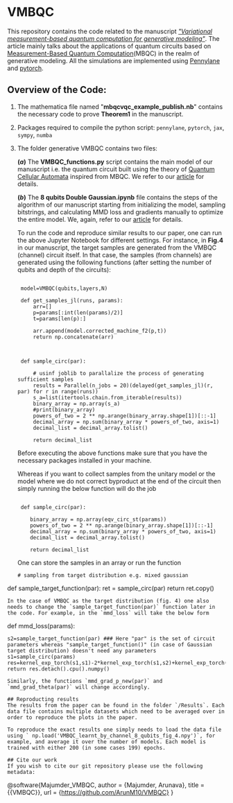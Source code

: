 # VMBQC

This repository contains the code related to the manuscript [_"Variational measurement-based quantum computation for generative modeling"_](https://arxiv.org/pdf/2310.13524.pdf). The article mainly talks about the applications of quantum circuits based on [Measurement-Based Quantum Computation](https://journals.aps.org/prl/abstract/10.1103/PhysRevLett.86.5188)(MBQC) in the realm of generative modeling. All the simulations are implemented using [Pennylane](https://pennylane.ai/) and [pytorch](https://pytorch.org/).

## Overview of the Code:
1. The mathematica file named "**mbqcvqc_example_publish.nb**" contains the necessary code to prove **Theorem1** in the manuscript.

2. Packages required to compile the python script: `pennylane`, `pytorch`, `jax`, `sympy`, `numba`
3. The folder generative VMBQC contains two files:


   **$(a)$** The **VMBQC_functions.py** script contains the main model of our manuscript i.e. the quantum circuit built using the theory of [Quantum Cellular Automata](https://arxiv.org/abs/2312.13185) inspired from MBQC. We refer to our [article](https://arxiv.org/pdf/2310.13524.pdf) for details.


   **$(b)$** The **8 qubits Double Gaussian.ipynb** file contains the steps of the algorithm of our manuscript starting from initializing the model, sampling bitstrings, and calculating MMD loss and gradients manually to optimize the entire model. We, again, refer to our [article](https://arxiv.org/pdf/2310.13524.pdf) for details.

   To run the code and reproduce similar results to our paper, one can run the above Jupyter Notebook for different settings. For instance, in **Fig.4** in our manuscript, the target samples are generated from the VMBQC (channel) circuit itself. In that case, the samples (from channels) are generated using the following functions (after setting the number of qubits and depth of the circuits):
   ```

    model=VMBQC(qubits,layers,N)
   
    def get_samples_jl(runs, params):
        arr=[]
        p=params[:int(len(params)/2)] 
        t=params[len(p):] 
        
        arr.append(model.corrected_machine_f2(p,t))
        return np.concatenate(arr)
    
    

    def sample_circ(par):
        
        # usinf joblib to parallalize the process of generating sufficient samples
        results = Parallel(n_jobs = 20)(delayed(get_samples_jl)(r, par) for r in range(runs))
        s_a=list(itertools.chain.from_iterable(results))
        binary_array = np.array(s_a)
        #print(binary_array)
        powers_of_two = 2 ** np.arange(binary_array.shape[1])[::-1]
        decimal_array = np.sum(binary_array * powers_of_two, axis=1)
        decimal_list = decimal_array.tolist()
        
        return decimal_list
   ```

   Before executing the above functions make sure that you have the necessary packages installed in your machine.

   Whereas if you want to collect samples from the unitary model or the model where we do not correct byproduct at the end of the circuit then simply running the below function will do the job
   ```
    
    def sample_circ(par):
    
       binary_array = np.array(eqv_circ_st(params))
       powers_of_two = 2 ** np.arange(binary_array.shape[1])[::-1]
       decimal_array = np.sum(binary_array * powers_of_two, axis=1)
       decimal_list = decimal_array.tolist()
    
       return decimal_list
   ```

   One can store the samples in an array or run the function
   ```
   # sampling from target distribution e.g. mixed gaussian
  def sample_target_function(par):
      ret = sample_circ(par)
      return ret.copy()
   ```
In the case of VMBQC as the target distribution (fig. 4) one also needs to change the `sample_target_function(par)` function later in the code. For example, in the `mmd_loss` will take the below form

```
def mmd_loss(params):
    
    s2=sample_target_function(par) ### Here "par" is the set of circuit parameters whereas "sample_target_function()" (in case of Gaussian target distribution) doesn't need any parameters
    s1=sample_circ(params)
    res=kernel_exp_torch(s1,s1)-2*kernel_exp_torch(s1,s2)+kernel_exp_torch(s2,s2)
    return res.detach().cpu().numpy()
```
Similarly, the functions `mmd_grad_p_new(par)` and `mmd_grad_theta(par)` will change accordingly.

## Reproducting results
The results from the paper can be found in the folder `/Results`. Each data file contains multiple datasets which need to be averaged over in order to reproduce the plots in the paper.

To reproduce the exact results one simply needs to load the data file using ` np.load('VMBQC_learnt_by_channel_8_qubits_fig_4.npy')`, for example, and average it over the number of models. Each model is trained with either 200 (in some cases 199) epochs.

## Cite our work
If you wish to cite our git repository please use the following metadata:

```
@software{Majumder_VMBQC,
author = {Majumder, Arunava},
title = {{VMBQC}},
url = {https://github.com/ArunM10/VMBQC}
}
```

